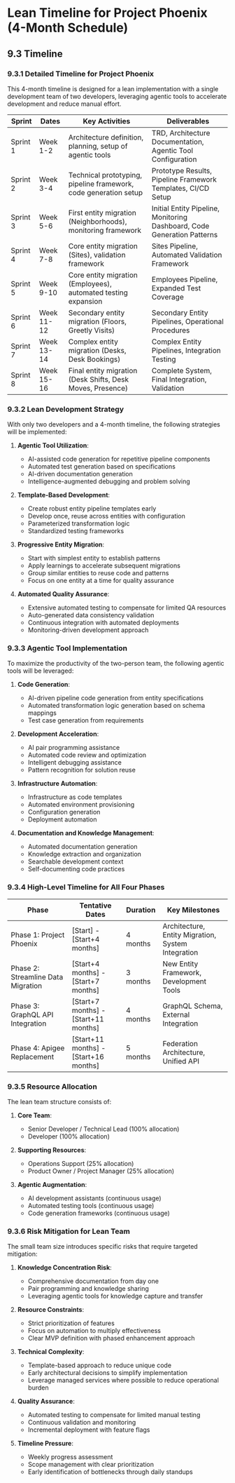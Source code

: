 # Lean Timeline for Project Phoenix (4-Month Schedule)

## 9.3 Timeline

### 9.3.1 Detailed Timeline for Project Phoenix

This 4-month timeline is designed for a lean implementation with a single development team of two developers, leveraging agentic tools to accelerate development and reduce manual effort.

| Sprint | Dates | Key Activities | Deliverables |
|--------|-------|----------------|--------------|
| Sprint 1 | Week 1-2 | Architecture definition, planning, setup of agentic tools | TRD, Architecture Documentation, Agentic Tool Configuration |
| Sprint 2 | Week 3-4 | Technical prototyping, pipeline framework, code generation setup | Prototype Results, Pipeline Framework Templates, CI/CD Setup |
| Sprint 3 | Week 5-6 | First entity migration (Neighborhoods), monitoring framework | Initial Entity Pipeline, Monitoring Dashboard, Code Generation Patterns |
| Sprint 4 | Week 7-8 | Core entity migration (Sites), validation framework | Sites Pipeline, Automated Validation Framework |
| Sprint 5 | Week 9-10 | Core entity migration (Employees), automated testing expansion | Employees Pipeline, Expanded Test Coverage |
| Sprint 6 | Week 11-12 | Secondary entity migration (Floors, Greetly Visits) | Secondary Entity Pipelines, Operational Procedures |
| Sprint 7 | Week 13-14 | Complex entity migration (Desks, Desk Bookings) | Complex Entity Pipelines, Integration Testing |
| Sprint 8 | Week 15-16 | Final entity migration (Desk Shifts, Desk Moves, Presence) | Complete System, Final Integration, Validation |

### 9.3.2 Lean Development Strategy

With only two developers and a 4-month timeline, the following strategies will be implemented:

1. **Agentic Tool Utilization**:
   - AI-assisted code generation for repetitive pipeline components
   - Automated test generation based on specifications
   - AI-driven documentation generation
   - Intelligence-augmented debugging and problem solving

2. **Template-Based Development**:
   - Create robust entity pipeline templates early
   - Develop once, reuse across entities with configuration
   - Parameterized transformation logic
   - Standardized testing frameworks

3. **Progressive Entity Migration**:
   - Start with simplest entity to establish patterns
   - Apply learnings to accelerate subsequent migrations
   - Group similar entities to reuse code and patterns
   - Focus on one entity at a time for quality assurance

4. **Automated Quality Assurance**:
   - Extensive automated testing to compensate for limited QA resources
   - Auto-generated data consistency validation
   - Continuous integration with automated deployments
   - Monitoring-driven development approach

### 9.3.3 Agentic Tool Implementation

To maximize the productivity of the two-person team, the following agentic tools will be leveraged:

1. **Code Generation**:
   - AI-driven pipeline code generation from entity specifications
   - Automated transformation logic generation based on schema mappings
   - Test case generation from requirements

2. **Development Acceleration**:
   - AI pair programming assistance
   - Automated code review and optimization
   - Intelligent debugging assistance
   - Pattern recognition for solution reuse

3. **Infrastructure Automation**:
   - Infrastructure as code templates
   - Automated environment provisioning
   - Configuration generation
   - Deployment automation

4. **Documentation and Knowledge Management**:
   - Automated documentation generation
   - Knowledge extraction and organization
   - Searchable development context
   - Self-documenting code practices

### 9.3.4 High-Level Timeline for All Four Phases

| Phase | Tentative Dates | Duration | Key Milestones |
|-------|----------------|----------|----------------|
| Phase 1: Project Phoenix | [Start] - [Start+4 months] | 4 months | Architecture, Entity Migration, System Integration |
| Phase 2: Streamline Data Migration | [Start+4 months] - [Start+7 months] | 3 months | New Entity Framework, Development Tools |
| Phase 3: GraphQL API Integration | [Start+7 months] - [Start+11 months] | 4 months | GraphQL Schema, External Integration |
| Phase 4: Apigee Replacement | [Start+11 months] - [Start+16 months] | 5 months | Federation Architecture, Unified API |

### 9.3.5 Resource Allocation

The lean team structure consists of:

1. **Core Team**:
   - Senior Developer / Technical Lead (100% allocation)
   - Developer (100% allocation)

2. **Supporting Resources**:
   - Operations Support (25% allocation)
   - Product Owner / Project Manager (25% allocation)

3. **Agentic Augmentation**:
   - AI development assistants (continuous usage)
   - Automated testing tools (continuous usage)
   - Code generation frameworks (continuous usage)

### 9.3.6 Risk Mitigation for Lean Team

The small team size introduces specific risks that require targeted mitigation:

1. **Knowledge Concentration Risk**:
   - Comprehensive documentation from day one
   - Pair programming and knowledge sharing
   - Leveraging agentic tools for knowledge capture and transfer

2. **Resource Constraints**:
   - Strict prioritization of features
   - Focus on automation to multiply effectiveness
   - Clear MVP definition with phased enhancement approach

3. **Technical Complexity**:
   - Template-based approach to reduce unique code
   - Early architectural decisions to simplify implementation
   - Leverage managed services where possible to reduce operational burden

4. **Quality Assurance**:
   - Automated testing to compensate for limited manual testing
   - Continuous validation and monitoring
   - Incremental deployment with feature flags

5. **Timeline Pressure**:
   - Weekly progress assessment
   - Scope management with clear prioritization
   - Early identification of bottlenecks through daily standups
